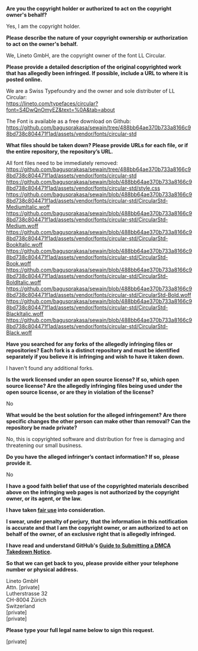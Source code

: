 **Are you the copyright holder or authorized to act on the copyright owner's behalf?**

Yes, I am the copyright holder.

**Please describe the nature of your copyright ownership or authorization to act on the owner's behalf.**

We, Lineto GmbH, are the copyright owner of the font LL Circular.

**Please provide a detailed description of the original copyrighted work that has allegedly been infringed. If possible, include a URL to where it is posted online.**

We are a Swiss Typefoundry and the owner and sole distributer of LL Circular:  
https://lineto.com/typefaces/circular?font=S4DwQnOmyEZ&text=%0A&tab=about

The Font is available as a free download on Github:  
https://github.com/bagusprakasa/sewain/tree/488bb64ae370b733a8166c98bd738c804471f1ad/assets/vendor/fonts/circular-std

**What files should be taken down? Please provide URLs for each file, or if the entire repository, the repository’s URL.**

All font files need to be immediately removed:  
https://github.com/bagusprakasa/sewain/tree/488bb64ae370b733a8166c98bd738c804471f1ad/assets/vendor/fonts/circular-std  
https://github.com/bagusprakasa/sewain/blob/488bb64ae370b733a8166c98bd738c804471f1ad/assets/vendor/fonts/circular-std/style.css  
https://github.com/bagusprakasa/sewain/blob/488bb64ae370b733a8166c98bd738c804471f1ad/assets/vendor/fonts/circular-std/CircularStd-MediumItalic.woff  
https://github.com/bagusprakasa/sewain/blob/488bb64ae370b733a8166c98bd738c804471f1ad/assets/vendor/fonts/circular-std/CircularStd-Medium.woff  
https://github.com/bagusprakasa/sewain/blob/488bb64ae370b733a8166c98bd738c804471f1ad/assets/vendor/fonts/circular-std/CircularStd-BookItalic.woff  
https://github.com/bagusprakasa/sewain/blob/488bb64ae370b733a8166c98bd738c804471f1ad/assets/vendor/fonts/circular-std/CircularStd-Book.woff  
https://github.com/bagusprakasa/sewain/blob/488bb64ae370b733a8166c98bd738c804471f1ad/assets/vendor/fonts/circular-std/CircularStd-BoldItalic.woff  
https://github.com/bagusprakasa/sewain/blob/488bb64ae370b733a8166c98bd738c804471f1ad/assets/vendor/fonts/circular-std/CircularStd-Bold.woff  
https://github.com/bagusprakasa/sewain/blob/488bb64ae370b733a8166c98bd738c804471f1ad/assets/vendor/fonts/circular-std/CircularStd-BlackItalic.woff  
https://github.com/bagusprakasa/sewain/blob/488bb64ae370b733a8166c98bd738c804471f1ad/assets/vendor/fonts/circular-std/CircularStd-Black.woff

**Have you searched for any forks of the allegedly infringing files or repositories? Each fork is a distinct repository and must be identified separately if you believe it is infringing and wish to have it taken down.**

I haven't found any additional forks.

**Is the work licensed under an open source license? If so, which open source license? Are the allegedly infringing files being used under the open source license, or are they in violation of the license?**

No

**What would be the best solution for the alleged infringement? Are there specific changes the other person can make other than removal? Can the repository be made private?**

No, this is copyrighted software and distribution for free is damaging and threatening our small business.

**Do you have the alleged infringer’s contact information? If so, please provide it.**

No

**I have a good faith belief that use of the copyrighted materials described above on the infringing web pages is not authorized by the copyright owner, or its agent, or the law.**

**I have taken <a href="https://www.lumendatabase.org/topics/22">fair use</a> into consideration.**

**I swear, under penalty of perjury, that the information in this notification is accurate and that I am the copyright owner, or am authorized to act on behalf of the owner, of an exclusive right that is allegedly infringed.**

**I have read and understand GitHub's <a href="https://docs.github.com/articles/guide-to-submitting-a-dmca-takedown-notice/">Guide to Submitting a DMCA Takedown Notice</a>.**

**So that we can get back to you, please provide either your telephone number or physical address.**

Lineto GmbH  
Attn. [private]  
Lutherstrasse 32  
CH-8004 Zürich  
Switzerland  
[private]  
[private]

**Please type your full legal name below to sign this request.**

[private]
